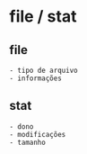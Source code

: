 # file / stat

## file
    - tipo de arquivo
    - informações
## stat
    - dono
    - modificações
    - tamanho